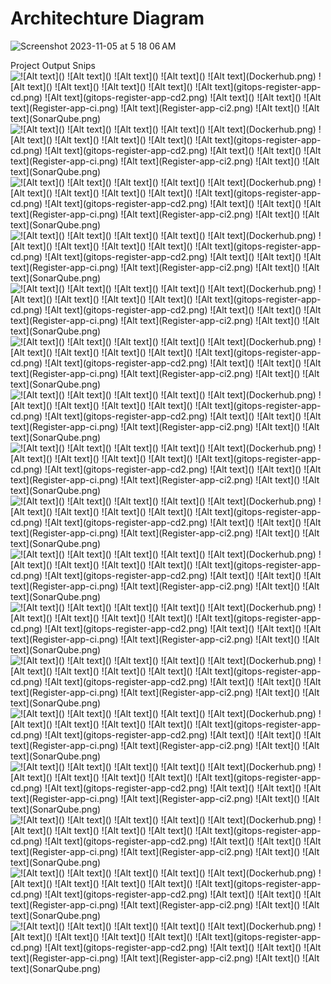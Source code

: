 # Architechture Diagram
![Screenshot 2023-11-05 at 5 18 06 AM](https://github.com/MSFaizi/register_app_CICD/assets/102685509/eb96dc2a-005f-4266-9554-07f975d97802)

Project Output Snips ![<br>
!\[Alt text\](<ArgoCD Dashboard0.png>) !\[Alt text\](<ArgoCD Dashboard1.png>) !\[Alt text\](<Argocd Dashboard2.png>) !\[Alt text\](<CloudFormation Stacks.png>) !\[Alt text\](Dockerhub.png) !\[Alt text\](<EKS Cluster.png>) !\[Alt text\](<Final App.png>) !\[Alt text\](<Github repo1.png>) !\[Alt text\](<Github repo2.png>) !\[Alt text\](gitops-register-app-cd.png) !\[Alt text\](gitops-register-app-cd2.png) !\[Alt text\](<Jenkins Dashboard.png>) !\[Alt text\](<Project Overview.png>) !\[Alt text\](Register-app-ci.png) !\[Alt text\](Register-app-ci2.png) !\[Alt text\](<Servers in AWS.png>) !\[Alt text\](SonarQube.png)](webapp/images/SonarQube.png) ![<br>
!\[Alt text\](<ArgoCD Dashboard0.png>) !\[Alt text\](<ArgoCD Dashboard1.png>) !\[Alt text\](<Argocd Dashboard2.png>) !\[Alt text\](<CloudFormation Stacks.png>) !\[Alt text\](Dockerhub.png) !\[Alt text\](<EKS Cluster.png>) !\[Alt text\](<Final App.png>) !\[Alt text\](<Github repo1.png>) !\[Alt text\](<Github repo2.png>) !\[Alt text\](gitops-register-app-cd.png) !\[Alt text\](gitops-register-app-cd2.png) !\[Alt text\](<Jenkins Dashboard.png>) !\[Alt text\](<Project Overview.png>) !\[Alt text\](Register-app-ci.png) !\[Alt text\](Register-app-ci2.png) !\[Alt text\](<Servers in AWS.png>) !\[Alt text\](SonarQube.png)](<webapp/images/Servers in AWS.png>) ![<br>
!\[Alt text\](<ArgoCD Dashboard0.png>) !\[Alt text\](<ArgoCD Dashboard1.png>) !\[Alt text\](<Argocd Dashboard2.png>) !\[Alt text\](<CloudFormation Stacks.png>) !\[Alt text\](Dockerhub.png) !\[Alt text\](<EKS Cluster.png>) !\[Alt text\](<Final App.png>) !\[Alt text\](<Github repo1.png>) !\[Alt text\](<Github repo2.png>) !\[Alt text\](gitops-register-app-cd.png) !\[Alt text\](gitops-register-app-cd2.png) !\[Alt text\](<Jenkins Dashboard.png>) !\[Alt text\](<Project Overview.png>) !\[Alt text\](Register-app-ci.png) !\[Alt text\](Register-app-ci2.png) !\[Alt text\](<Servers in AWS.png>) !\[Alt text\](SonarQube.png)](webapp/images/Register-app-ci2.png) ![<br>
!\[Alt text\](<ArgoCD Dashboard0.png>) !\[Alt text\](<ArgoCD Dashboard1.png>) !\[Alt text\](<Argocd Dashboard2.png>) !\[Alt text\](<CloudFormation Stacks.png>) !\[Alt text\](Dockerhub.png) !\[Alt text\](<EKS Cluster.png>) !\[Alt text\](<Final App.png>) !\[Alt text\](<Github repo1.png>) !\[Alt text\](<Github repo2.png>) !\[Alt text\](gitops-register-app-cd.png) !\[Alt text\](gitops-register-app-cd2.png) !\[Alt text\](<Jenkins Dashboard.png>) !\[Alt text\](<Project Overview.png>) !\[Alt text\](Register-app-ci.png) !\[Alt text\](Register-app-ci2.png) !\[Alt text\](<Servers in AWS.png>) !\[Alt text\](SonarQube.png)](webapp/images/Register-app-ci.png) ![<br>
!\[Alt text\](<ArgoCD Dashboard0.png>) !\[Alt text\](<ArgoCD Dashboard1.png>) !\[Alt text\](<Argocd Dashboard2.png>) !\[Alt text\](<CloudFormation Stacks.png>) !\[Alt text\](Dockerhub.png) !\[Alt text\](<EKS Cluster.png>) !\[Alt text\](<Final App.png>) !\[Alt text\](<Github repo1.png>) !\[Alt text\](<Github repo2.png>) !\[Alt text\](gitops-register-app-cd.png) !\[Alt text\](gitops-register-app-cd2.png) !\[Alt text\](<Jenkins Dashboard.png>) !\[Alt text\](<Project Overview.png>) !\[Alt text\](Register-app-ci.png) !\[Alt text\](Register-app-ci2.png) !\[Alt text\](<Servers in AWS.png>) !\[Alt text\](SonarQube.png)](<webapp/images/Project Overview.png>) ![<br>
!\[Alt text\](<ArgoCD Dashboard0.png>) !\[Alt text\](<ArgoCD Dashboard1.png>) !\[Alt text\](<Argocd Dashboard2.png>) !\[Alt text\](<CloudFormation Stacks.png>) !\[Alt text\](Dockerhub.png) !\[Alt text\](<EKS Cluster.png>) !\[Alt text\](<Final App.png>) !\[Alt text\](<Github repo1.png>) !\[Alt text\](<Github repo2.png>) !\[Alt text\](gitops-register-app-cd.png) !\[Alt text\](gitops-register-app-cd2.png) !\[Alt text\](<Jenkins Dashboard.png>) !\[Alt text\](<Project Overview.png>) !\[Alt text\](Register-app-ci.png) !\[Alt text\](Register-app-ci2.png) !\[Alt text\](<Servers in AWS.png>) !\[Alt text\](SonarQube.png)](<webapp/images/Jenkins Dashboard.png>) ![<br>
!\[Alt text\](<ArgoCD Dashboard0.png>) !\[Alt text\](<ArgoCD Dashboard1.png>) !\[Alt text\](<Argocd Dashboard2.png>) !\[Alt text\](<CloudFormation Stacks.png>) !\[Alt text\](Dockerhub.png) !\[Alt text\](<EKS Cluster.png>) !\[Alt text\](<Final App.png>) !\[Alt text\](<Github repo1.png>) !\[Alt text\](<Github repo2.png>) !\[Alt text\](gitops-register-app-cd.png) !\[Alt text\](gitops-register-app-cd2.png) !\[Alt text\](<Jenkins Dashboard.png>) !\[Alt text\](<Project Overview.png>) !\[Alt text\](Register-app-ci.png) !\[Alt text\](Register-app-ci2.png) !\[Alt text\](<Servers in AWS.png>) !\[Alt text\](SonarQube.png)](webapp/images/gitops-register-app-cd2.png) ![<br>
!\[Alt text\](<ArgoCD Dashboard0.png>) !\[Alt text\](<ArgoCD Dashboard1.png>) !\[Alt text\](<Argocd Dashboard2.png>) !\[Alt text\](<CloudFormation Stacks.png>) !\[Alt text\](Dockerhub.png) !\[Alt text\](<EKS Cluster.png>) !\[Alt text\](<Final App.png>) !\[Alt text\](<Github repo1.png>) !\[Alt text\](<Github repo2.png>) !\[Alt text\](gitops-register-app-cd.png) !\[Alt text\](gitops-register-app-cd2.png) !\[Alt text\](<Jenkins Dashboard.png>) !\[Alt text\](<Project Overview.png>) !\[Alt text\](Register-app-ci.png) !\[Alt text\](Register-app-ci2.png) !\[Alt text\](<Servers in AWS.png>) !\[Alt text\](SonarQube.png)](webapp/images/gitops-register-app-cd.png) ![<br>
!\[Alt text\](<ArgoCD Dashboard0.png>) !\[Alt text\](<ArgoCD Dashboard1.png>) !\[Alt text\](<Argocd Dashboard2.png>) !\[Alt text\](<CloudFormation Stacks.png>) !\[Alt text\](Dockerhub.png) !\[Alt text\](<EKS Cluster.png>) !\[Alt text\](<Final App.png>) !\[Alt text\](<Github repo1.png>) !\[Alt text\](<Github repo2.png>) !\[Alt text\](gitops-register-app-cd.png) !\[Alt text\](gitops-register-app-cd2.png) !\[Alt text\](<Jenkins Dashboard.png>) !\[Alt text\](<Project Overview.png>) !\[Alt text\](Register-app-ci.png) !\[Alt text\](Register-app-ci2.png) !\[Alt text\](<Servers in AWS.png>) !\[Alt text\](SonarQube.png)](<webapp/images/Github repo2.png>) ![<br>
!\[Alt text\](<ArgoCD Dashboard0.png>) !\[Alt text\](<ArgoCD Dashboard1.png>) !\[Alt text\](<Argocd Dashboard2.png>) !\[Alt text\](<CloudFormation Stacks.png>) !\[Alt text\](Dockerhub.png) !\[Alt text\](<EKS Cluster.png>) !\[Alt text\](<Final App.png>) !\[Alt text\](<Github repo1.png>) !\[Alt text\](<Github repo2.png>) !\[Alt text\](gitops-register-app-cd.png) !\[Alt text\](gitops-register-app-cd2.png) !\[Alt text\](<Jenkins Dashboard.png>) !\[Alt text\](<Project Overview.png>) !\[Alt text\](Register-app-ci.png) !\[Alt text\](Register-app-ci2.png) !\[Alt text\](<Servers in AWS.png>) !\[Alt text\](SonarQube.png)](<webapp/images/Github repo1.png>) ![<br>
!\[Alt text\](<ArgoCD Dashboard0.png>) !\[Alt text\](<ArgoCD Dashboard1.png>) !\[Alt text\](<Argocd Dashboard2.png>) !\[Alt text\](<CloudFormation Stacks.png>) !\[Alt text\](Dockerhub.png) !\[Alt text\](<EKS Cluster.png>) !\[Alt text\](<Final App.png>) !\[Alt text\](<Github repo1.png>) !\[Alt text\](<Github repo2.png>) !\[Alt text\](gitops-register-app-cd.png) !\[Alt text\](gitops-register-app-cd2.png) !\[Alt text\](<Jenkins Dashboard.png>) !\[Alt text\](<Project Overview.png>) !\[Alt text\](Register-app-ci.png) !\[Alt text\](Register-app-ci2.png) !\[Alt text\](<Servers in AWS.png>) !\[Alt text\](SonarQube.png)](<webapp/images/EKS Cluster.png>) ![<br>
!\[Alt text\](<ArgoCD Dashboard0.png>) !\[Alt text\](<ArgoCD Dashboard1.png>) !\[Alt text\](<Argocd Dashboard2.png>) !\[Alt text\](<CloudFormation Stacks.png>) !\[Alt text\](Dockerhub.png) !\[Alt text\](<EKS Cluster.png>) !\[Alt text\](<Final App.png>) !\[Alt text\](<Github repo1.png>) !\[Alt text\](<Github repo2.png>) !\[Alt text\](gitops-register-app-cd.png) !\[Alt text\](gitops-register-app-cd2.png) !\[Alt text\](<Jenkins Dashboard.png>) !\[Alt text\](<Project Overview.png>) !\[Alt text\](Register-app-ci.png) !\[Alt text\](Register-app-ci2.png) !\[Alt text\](<Servers in AWS.png>) !\[Alt text\](SonarQube.png)](<webapp/images/Final App.png>) ![<br>
!\[Alt text\](<ArgoCD Dashboard0.png>) !\[Alt text\](<ArgoCD Dashboard1.png>) !\[Alt text\](<Argocd Dashboard2.png>) !\[Alt text\](<CloudFormation Stacks.png>) !\[Alt text\](Dockerhub.png) !\[Alt text\](<EKS Cluster.png>) !\[Alt text\](<Final App.png>) !\[Alt text\](<Github repo1.png>) !\[Alt text\](<Github repo2.png>) !\[Alt text\](gitops-register-app-cd.png) !\[Alt text\](gitops-register-app-cd2.png) !\[Alt text\](<Jenkins Dashboard.png>) !\[Alt text\](<Project Overview.png>) !\[Alt text\](Register-app-ci.png) !\[Alt text\](Register-app-ci2.png) !\[Alt text\](<Servers in AWS.png>) !\[Alt text\](SonarQube.png)](webapp/images/Dockerhub.png) ![<br>
!\[Alt text\](<ArgoCD Dashboard0.png>) !\[Alt text\](<ArgoCD Dashboard1.png>) !\[Alt text\](<Argocd Dashboard2.png>) !\[Alt text\](<CloudFormation Stacks.png>) !\[Alt text\](Dockerhub.png) !\[Alt text\](<EKS Cluster.png>) !\[Alt text\](<Final App.png>) !\[Alt text\](<Github repo1.png>) !\[Alt text\](<Github repo2.png>) !\[Alt text\](gitops-register-app-cd.png) !\[Alt text\](gitops-register-app-cd2.png) !\[Alt text\](<Jenkins Dashboard.png>) !\[Alt text\](<Project Overview.png>) !\[Alt text\](Register-app-ci.png) !\[Alt text\](Register-app-ci2.png) !\[Alt text\](<Servers in AWS.png>) !\[Alt text\](SonarQube.png)](<webapp/images/Argocd Dashboard2.png>) ![<br>
!\[Alt text\](<ArgoCD Dashboard0.png>) !\[Alt text\](<ArgoCD Dashboard1.png>) !\[Alt text\](<Argocd Dashboard2.png>) !\[Alt text\](<CloudFormation Stacks.png>) !\[Alt text\](Dockerhub.png) !\[Alt text\](<EKS Cluster.png>) !\[Alt text\](<Final App.png>) !\[Alt text\](<Github repo1.png>) !\[Alt text\](<Github repo2.png>) !\[Alt text\](gitops-register-app-cd.png) !\[Alt text\](gitops-register-app-cd2.png) !\[Alt text\](<Jenkins Dashboard.png>) !\[Alt text\](<Project Overview.png>) !\[Alt text\](Register-app-ci.png) !\[Alt text\](Register-app-ci2.png) !\[Alt text\](<Servers in AWS.png>) !\[Alt text\](SonarQube.png)](<webapp/images/CloudFormation Stacks.png>) ![<br>
!\[Alt text\](<ArgoCD Dashboard0.png>) !\[Alt text\](<ArgoCD Dashboard1.png>) !\[Alt text\](<Argocd Dashboard2.png>) !\[Alt text\](<CloudFormation Stacks.png>) !\[Alt text\](Dockerhub.png) !\[Alt text\](<EKS Cluster.png>) !\[Alt text\](<Final App.png>) !\[Alt text\](<Github repo1.png>) !\[Alt text\](<Github repo2.png>) !\[Alt text\](gitops-register-app-cd.png) !\[Alt text\](gitops-register-app-cd2.png) !\[Alt text\](<Jenkins Dashboard.png>) !\[Alt text\](<Project Overview.png>) !\[Alt text\](Register-app-ci.png) !\[Alt text\](Register-app-ci2.png) !\[Alt text\](<Servers in AWS.png>) !\[Alt text\](SonarQube.png)](<webapp/images/ArgoCD Dashboard1.png>) ![<br>
!\[Alt text\](<ArgoCD Dashboard0.png>) !\[Alt text\](<ArgoCD Dashboard1.png>) !\[Alt text\](<Argocd Dashboard2.png>) !\[Alt text\](<CloudFormation Stacks.png>) !\[Alt text\](Dockerhub.png) !\[Alt text\](<EKS Cluster.png>) !\[Alt text\](<Final App.png>) !\[Alt text\](<Github repo1.png>) !\[Alt text\](<Github repo2.png>) !\[Alt text\](gitops-register-app-cd.png) !\[Alt text\](gitops-register-app-cd2.png) !\[Alt text\](<Jenkins Dashboard.png>) !\[Alt text\](<Project Overview.png>) !\[Alt text\](Register-app-ci.png) !\[Alt text\](Register-app-ci2.png) !\[Alt text\](<Servers in AWS.png>) !\[Alt text\](SonarQube.png)](<webapp/images/ArgoCD Dashboard0.png>)

